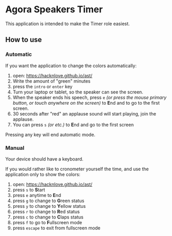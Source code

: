 # Agora Speakers Timer

This application is intended to make the Timer role easiest.

## How to use

### Automatic

If you want the application to change the colors automatically:

1. open: https://hacknlove.github.io/ast/
2. Write the amount of "green" minutes
3. press the `intro` or `enter` key
4. Turn your laptop or tablet, so the speaker can see the screen.
5. When the speaker ends his speech, press `e` *(or press the mouse primary button, or touch anywhere on the screen)* to **E**nd and to go to the first screen.
6. 30 seconds after "red" an applause sound will start playing, join the applause.
7. You can press `s` *(or etc.)* to **E**nd and go to the first screen

Pressing any key will end automatic mode.

### Manual

Your device should have a keyboard.

If you would rather like to cronometer yourself the time, and use the application only to show the colors:

1. open: https://hacknlove.github.io/ast/
2. press `s` to **S**tart
3. press `e` anytime to **E**nd
4. press `g` to change to **G**reen status
5. press `y` to change to **Y**ellow status
6. press `r` to change to **R**ed status
7. press `c` to change to **C**laps status
8. press `f` to go to **F**ullscreen mode
9. press `escape` to exit from fullscreen mode
